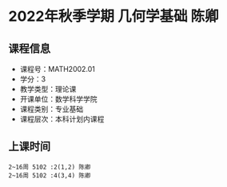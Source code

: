 # 2022年秋季学期 几何学基础 陈卿






## 课程信息

- 课程号：MATH2002.01
- 学分：3
- 教学类型：理论课
- 开课单位：数学科学学院
- 课程类别：专业基础
- 课程层次：本科计划内课程

## 上课时间

```
2~16周 5102 :2(1,2) 陈卿
2~16周 5102 :4(3,4) 陈卿
```

